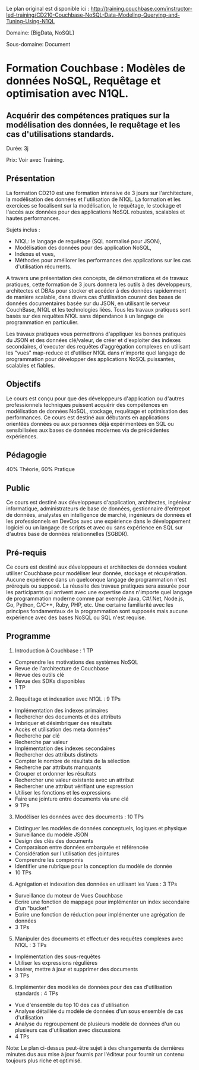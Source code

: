 Le plan original est disponible ici : http://training.couchbase.com/instructor-led-training/CD210-Couchbase-NoSQL-Data-Modeling-Querying-and-Tuning-Using-N1QL

Domaine: [BigData, NoSQL]

Sous-domaine: Document

# Formation Couchbase : Modèles de données NoSQL, Requêtage et optimisation avec N1QL.
## Acquérir des compétences pratiques sur la modélisation des données, le requêtage et les cas d'utilisations standards.
Durée: 3j

Prix: Voir avec Training.
## Présentation
La formation CD210 est une formation intensive de 3 jours sur l'architecture, la modélisation des données et l'utilisation de N1QL. La formation et les exercices se focalisent sur la modélisation, le requêtage, le stockage et l'accès aux données pour des applications NoSQL robustes, scalables et hautes performances. 

Sujets inclus : 
- N1QL: le langage de requêtage (SQL normalisé pour JSON), 
- Modélisation des données pour des application NoSQL, 
- Indexes et vues,
- Méthodes pour améliorer les performances des applications sur les cas d'utilisation récurrents.

A travers une présentation des concepts, de démonstrations et de travaux pratiques, cette formation de 3 jours donnera les outils à des développeurs, architectes et DBAs pour stocker et accéder à des données rapidemment de manière scalable, dans divers cas d'utilisation courant des bases de données documentaires basée sur du JSON, en utilisant le serveur CouchBase, N1QL et les technologies liées.
Tous les travaux pratiques sont basés sur des requêtes N1QL sans dépendance à un langage de programmation en particulier.

Les travaux pratiques vous permettrons d'appliquer les bonnes pratiques du JSON et des données clé/valeur, de créer et d'exploiter des indexes secondaires, d'executer des requêtes d'aggrégation complexes en utilisant les "vues" map-reduce et d'utiliser N1QL dans n'importe quel langage de programmation pour développer des applications NoSQL puissantes, scalables et fiables.

## Objectifs
Le cours est conçu pour que des développeurs d'application ou d'autres professionnels techniques puissent acquérir des compétences en modélisation de données NoSQL, stockage, requêtage et optimisation des performances. Ce cours est destiné aux débutants en applications orientées données ou aux personnes déjà expérimentées en SQL ou sensibilisées aux bases de données modernes via de précédentes expériences.
## Pédagogie
40% Théorie, 60% Pratique
## Public
Ce cours est destiné aux développeurs d'application, architectes, ingénieur informatique, administrateurs de base de données, gestionnaire d'entrepot de données, analystes en intelligence de marché, ingénieurs de données et les professionnels en DevOps avec une expérience dans le développement logiciel ou un langage de scripts et avec ou sans expérience en SQL sur d'autres base de données relationnelles (SGBDR).
## Pré-requis
Ce cours est destiné aux développeurs et architectes de données voulant utiliser Couchbase pour modéliser leur donnée, stockage et récupération. Aucune expérience dans un quelconque langage de programmation n'est prérequis ou supposé. La réussite des travaux pratiques sera assurée pour les participants qui arrivent avec une expertise dans n'importe quel langage de programmation moderne comme par exemple Java, C#/.Net, Node.js, Go, Python, C/C++, Ruby, PHP, etc. Une certaine familiarité avec les principes fondamentaux de la programmation sont supposés mais aucune expérience avec des bases NoSQL ou SQL n'est requise.
## Programme
1. Introduction à Couchbase : 1 TP
  * Comprendre les motivations des systèmes NoSQL
  * Revue de l'architecture de Couchbase
  * Revue des outils clé
  * Revue des SDKs disponibles
  * 1 TP
2. Requêtage et indexation avec N1QL : 9 TPs
  * Implémentation des indexes primaires
  * Rechercher des documents et des attributs
  * Imbriquer et désimbriquer des résultats
  * Accès et utilisation des meta données*
  * Recherche par clé
  * Recherche par valeur
  * Implémentation des indexes secondaires
  * Rechercher des attributs distincts
  * Compter le nombre de résultats de la sélection
  * Recherche par attributs manquants
  * Grouper et ordonner les résultats
  * Rechercher une valeur existante avec un attribut
  * Rechercher une attribut vérifiant une expression
  * Utiliser les fonctions et les expressions
  * Faire une jointure entre documents via une clé
  * 9 TPs
3. Modéliser les données avec des documents : 10 TPs
  * Distinguer les modèles de données conceptuels, logiques et physique
  * Surveillance du modèle JSON
  * Design des clés des documents
  * Comparaison entre données embarquée et référencée
  * Considération sur l'utilisation des jointures
  * Comprendre les compromis
  * Identifier une rubrique pour la conception du modèle de donnée
  * 10 TPs 
4. Agrégation et indexation des données en utilisant les Vues : 3 TPs
  * Surveillance du moteur de Vues Couchbase
  * Ecrire une fonction de mappage pour implémenter un index secondaire d'un "bucket"
  * Ecrire une fonction de réduction pour implémenter une agrégation de données
  * 3 TPs
5. Manipuler des documents et effectuer des requêtes complexes avec N1QL : 3 TPs
  * Implémentation des sous-requêtes
  * Utiliser les expressions régulières
  * Insérer, mettre à jour et supprimer des documents
  * 3 TPs
6. Implémenter des modèles de données pour des cas d'utilisation standards : 4 TPs
  * Vue d'ensemble du top 10 des cas d'utilisation
  * Analyse détaillée du modèle de données d'un sous ensemble de cas d'utilisation
  * Analyse du regroupement de plusieurs modèle de données d'un ou plusieurs cas d'utilisation avec discussions
  * 4 TPs 


Note: Le plan ci-dessus peut-être sujet à des changements de dernières minutes dus aux mise à jour fournis par l'éditeur pour fournir un contenu toujours plus riche et optimisé.

